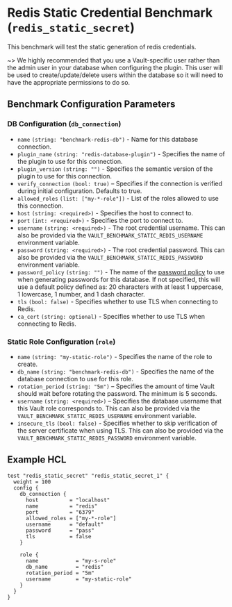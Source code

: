 # Redis Static Credential Benchmark (`redis_static_secret`)

This benchmark will test the static generation of redis credentials.

~> We highly recommended that you use a Vault-specific user rather than the admin user
in your database when configuring the plugin. This user will be used to
create/update/delete users within the database so it will need to have the appropriate
permissions to do so.

## Benchmark Configuration Parameters

### DB Configuration (`db_connection`)

- `name` `(string: "benchmark-redis-db")` - Name for this database connection.
- `plugin_name` `(string: "redis-database-plugin")` - Specifies the name of the plugin to use for this connection.
- `plugin_version` `(string: "")` - Specifies the semantic version of the plugin to use for this connection.
- `verify_connection` `(bool: true)` – Specifies if the connection is verified during initial configuration. Defaults to true.
- `allowed_roles` `(list: ["my-*-role"])` - List of the roles allowed to use this connection.
- `host` `(string: <required>)` - Specifies the host to connect to.
- `port` `(int: <required>)` - Specifies the port to connect to.
- `username` `(string: <required>)` - The root credential username. This can also be provided via the `VAULT_BENCHMARK_STATIC_REDIS_USERNAME` environment variable.
- `password` `(string: <required>)` - The root credential password. This can also be provided via the `VAULT_BENCHMARK_STATIC_REDIS_PASSWORD` environment variable.
- `password_policy` `(string: "")` - The name of the
  [password policy](https://developer.hashicorp.com/vault/docs/concepts/password-policies) to use when generating passwords
  for this database. If not specified, this will use a default policy defined as:
  20 characters with at least 1 uppercase, 1 lowercase, 1 number, and 1 dash character.
- `tls` `(bool: false)` - Specifies whether to use TLS when connecting to Redis.
- `ca_cert` `(string: optional)` - Specifies whether to use TLS when connecting to Redis.

### Static Role Configuration (`role`)

- `name` `(string: "my-static-role")` - Specifies the name of the role to create.
- `db_name` `(string: "benchmark-redis-db")` - Specifies the name of the database connection to use for this role.
- `rotation_period` `(string: "5m")` – Specifies the amount of time Vault should wait before rotating the password. The minimum is 5 seconds.
- `username` `(string: <required>)` – Specifies the database username that this Vault role corresponds to. This can also be provided via the `VAULT_BENCHMARK_STATIC_REDIS_USERNAME` environment variable.
- `insecure_tls` `(bool: false)` - Specifies whether to skip verification of the server certificate when using TLS. This can also be provided via the `VAULT_BENCHMARK_STATIC_REDIS_PASSWORD` environment variable.

## Example HCL

```hcl
test "redis_static_secret" "redis_static_secret_1" {
  weight = 100
  config {
    db_connection {
      host          = "localhost"
      name          = "redis"
      port          = "6379"
      allowed_roles = ["my-*-role"]
      username      = "default"
      password      = "pass"
      tls           = false
    }

    role {
      name            = "my-s-role"
      db_name         = "redis"
      rotation_period = "5m"
      username        = "my-static-role"
    }
  }
}
```
